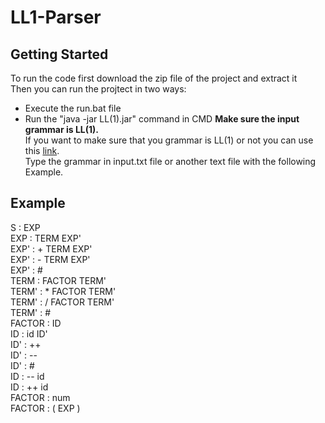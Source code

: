 # LL1-Parser

## Getting Started
To run the code first download the zip file of the project and extract it <br/>
Then you can run the projtect in two ways:

* Execute the run.bat file
* Run the "java -jar LL(1).jar" command in CMD
**Make sure the input grammar is LL(1).**<br />
If you want to make sure that you grammar is LL(1) or not you can use this [link](https://smlweb.cpsc.ucalgary.ca/start.html).<br/>
Type the grammar in input.txt file or another text file with the following Example.<br />


## Example

S : EXP<br />
EXP : TERM EXP'<br />
EXP' : + TERM EXP'<br />
EXP' : - TERM EXP'<br />
EXP' : #<br />
TERM : FACTOR TERM'<br />
TERM' : * FACTOR TERM'<br />
TERM' : / FACTOR TERM'<br />
TERM' : #<br />
FACTOR : ID<br />
ID : id ID'<br />
ID' : ++<br />
ID' : --<br />
ID' : #<br />
ID : -- id<br />
ID : ++ id<br />
FACTOR : num<br />
FACTOR : ( EXP )<br />

